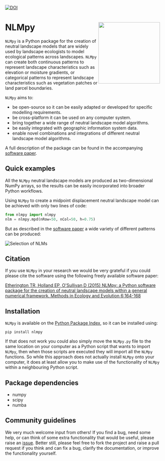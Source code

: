 [![DOI](https://zenodo.org/badge/282114690.svg)](https://zenodo.org/badge/latestdoi/282114690)

# NLMpy <img src="images/logo.png" align="right" width="200" />

`NLMpy` is a Python package for the creation of neutral landscape models that 
are widely used by landscape ecologists to model ecological patterns across 
landscapes.  `NLMpy` can create both continuous patterns to represent landscape 
characteristics such as elevation or moisture gradients, or categorical patterns 
to represent landscape characteristics such as vegetation patches or land parcel 
boundaries.

`NLMpy` aims to:

- be open-source so it can be easily adapted or developed for specific modelling requirements.
- be cross-platform it can be used on any computer system.
- bring together a wide range of neutral landscape model algorithms.
- be easily integrated with geographic information system data.
- enable novel combinations and integrations of different neutral landscape model algorithms.

A full description of the package can be found in the accompanying 
[software paper](https://besjournals.onlinelibrary.wiley.com/doi/full/10.1111/2041-210X.12308).

## Quick examples

All the `NLMpy` neutral landscape models are produced as two-dimensional NumPy arrays, so the 
results can be easily incorporated into broader Python workflows.

Using `NLMpy` to create a midpoint displacement neutral landscape model can be achieved with 
only two lines of code:

```python
from nlmpy import nlmpy
nlm = nlmpy.mpd(nRow=50, nCol=50, h=0.75)
```

But as described in the [software paper](https://besjournals.onlinelibrary.wiley.com/doi/full/10.1111/2041-210X.12308) 
a wide variety of different patterns can be produced:

![Selection of NLMs](https://besjournals.onlinelibrary.wiley.com/cms/asset/2a1ff548-8d0f-45e3-af85-981370176795/mee312308-fig-0001-m.jpg)

## Citation

If you use `NLMpy` in your research we would be very grateful if you could please cite the 
software using the following freely available software paper:

[Etherington TR, Holland EP, O'Sullivan D (2015) NLMpy: a Python software package for 
the creation of neutral landscape models within a general numerical framework. Methods in 
Ecology and Evolution 6:164-168](https://besjournals.onlinelibrary.wiley.com/doi/full/10.1111/2041-210X.12308)

## Installation

`NLMpy` is available on the [Python Package Index](https://pypi.python.org/pypi/nlmpy), so it can be installed using:

```
pip install nlmpy
```

If that does not work you could also simply move the `NLMpy.py` file to the same location 
on your computer as a Python script that wants to import `NLMpy`, then when those scripts are 
executed they will import all the `NLMpy` functions.  So while this approach does not 
actually install `NLMpy` onto your computer, it does at least allow you to make use of the 
functionality of `NLMpy` within a neighbouring Python script.

## Package dependencies

- numpy
- scipy
- numba

## Community guidelines

We very much welcome input from others\! If you find a bug, need some
help, or can think of some extra functionality that would be useful,
please raise an
[issue](https://github.com/tretherington/nlmpy/issues). Better
still, please feel free to fork the project and raise a pull request if
you think and can fix a bug, clarify the documentation, or improve the
functionality yourself.
